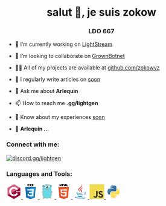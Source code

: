 <h1 align="center">salut 👋, je suis zokow</h1>
<h3 align="center">LDO 667</h3>

- 🔭 I’m currently working on [LightStream](https://lightstream.fr)

- 👯 I’m looking to collaborate on [GrownBotnet](soon)

- 👨‍💻 All of my projects are available at [github.com/zokowvz](github.com/zokowvz)

- 📝 I regularly write articles on [soon](soon)

- 💬 Ask me about **Arlequin**

- 📫 How to reach me **.gg/lightgen**

- 📄 Know about my experiences [soon](soon)

- 🌴 **Arlequin …**

<h3 align="left">Connect with me:</h3>
<p align="left">
<a href="https://discord.gg/discord.gg/lightgen" target="blank"><img align="center" src="https://raw.githubusercontent.com/rahuldkjain/github-profile-readme-generator/master/src/images/icons/Social/discord.svg" alt="discord.gg/lightgen" height="30" width="40" /></a>
</p>

<h3 align="left">Languages and Tools:</h3>
<p align="left"> <a href="https://www.w3schools.com/cpp/" target="_blank"> <img src="https://raw.githubusercontent.com/devicons/devicon/master/icons/cplusplus/cplusplus-original.svg" alt="cplusplus" width="40" height="40"/> </a> <a href="https://www.w3schools.com/css/" target="_blank"> <img src="https://raw.githubusercontent.com/devicons/devicon/master/icons/css3/css3-original-wordmark.svg" alt="css3" width="40" height="40"/> </a> <a href="https://golang.org" target="_blank"> <img src="https://raw.githubusercontent.com/devicons/devicon/master/icons/go/go-original.svg" alt="go" width="40" height="40"/> </a> <a href="https://www.w3.org/html/" target="_blank"> <img src="https://raw.githubusercontent.com/devicons/devicon/master/icons/html5/html5-original-wordmark.svg" alt="html5" width="40" height="40"/> </a> <a href="https://www.java.com" target="_blank"> <img src="https://raw.githubusercontent.com/devicons/devicon/master/icons/java/java-original.svg" alt="java" width="40" height="40"/> </a> <a href="https://developer.mozilla.org/en-US/docs/Web/JavaScript" target="_blank"> <img src="https://raw.githubusercontent.com/devicons/devicon/master/icons/javascript/javascript-original.svg" alt="javascript" width="40" height="40"/> </a> <a href="https://www.python.org" target="_blank"> <img src="https://raw.githubusercontent.com/devicons/devicon/master/icons/python/python-original.svg" alt="python" width="40" height="40"/> </a> </p>

